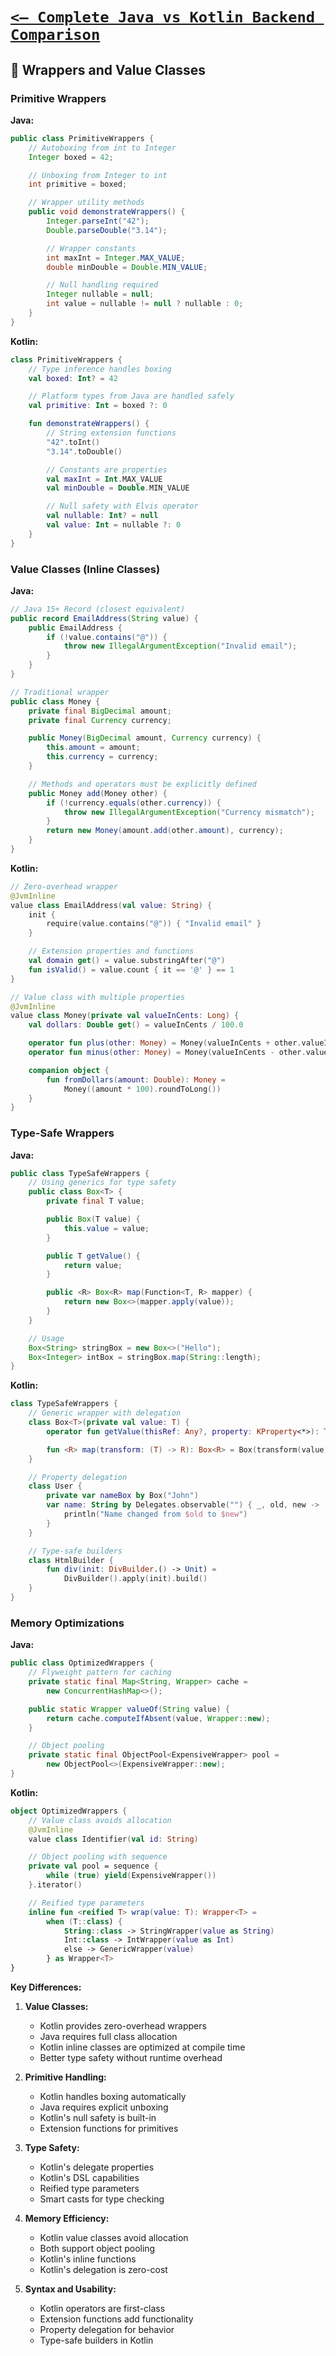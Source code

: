 # [`<— Complete Java vs Kotlin Backend Comparison`](../README.md)

## 🎁 Wrappers and Value Classes

### Primitive Wrappers

**Java:**

```java
public class PrimitiveWrappers {
    // Autoboxing from int to Integer
    Integer boxed = 42;

    // Unboxing from Integer to int
    int primitive = boxed;

    // Wrapper utility methods
    public void demonstrateWrappers() {
        Integer.parseInt("42");
        Double.parseDouble("3.14");

        // Wrapper constants
        int maxInt = Integer.MAX_VALUE;
        double minDouble = Double.MIN_VALUE;

        // Null handling required
        Integer nullable = null;
        int value = nullable != null ? nullable : 0;
    }
}
```

**Kotlin:**

```kotlin
class PrimitiveWrappers {
    // Type inference handles boxing
    val boxed: Int? = 42

    // Platform types from Java are handled safely
    val primitive: Int = boxed ?: 0

    fun demonstrateWrappers() {
        // String extension functions
        "42".toInt()
        "3.14".toDouble()

        // Constants are properties
        val maxInt = Int.MAX_VALUE
        val minDouble = Double.MIN_VALUE

        // Null safety with Elvis operator
        val nullable: Int? = null
        val value: Int = nullable ?: 0
    }
}
```

### Value Classes (Inline Classes)

**Java:**

```java
// Java 15+ Record (closest equivalent)
public record EmailAddress(String value) {
    public EmailAddress {
        if (!value.contains("@")) {
            throw new IllegalArgumentException("Invalid email");
        }
    }
}

// Traditional wrapper
public class Money {
    private final BigDecimal amount;
    private final Currency currency;

    public Money(BigDecimal amount, Currency currency) {
        this.amount = amount;
        this.currency = currency;
    }

    // Methods and operators must be explicitly defined
    public Money add(Money other) {
        if (!currency.equals(other.currency)) {
            throw new IllegalArgumentException("Currency mismatch");
        }
        return new Money(amount.add(other.amount), currency);
    }
}
```

**Kotlin:**

```kotlin
// Zero-overhead wrapper
@JvmInline
value class EmailAddress(val value: String) {
    init {
        require(value.contains("@")) { "Invalid email" }
    }

    // Extension properties and functions
    val domain get() = value.substringAfter("@")
    fun isValid() = value.count { it == '@' } == 1
}

// Value class with multiple properties
@JvmInline
value class Money(private val valueInCents: Long) {
    val dollars: Double get() = valueInCents / 100.0

    operator fun plus(other: Money) = Money(valueInCents + other.valueInCents)
    operator fun minus(other: Money) = Money(valueInCents - other.valueInCents)

    companion object {
        fun fromDollars(amount: Double): Money =
            Money((amount * 100).roundToLong())
    }
}
```

### Type-Safe Wrappers

**Java:**

```java
public class TypeSafeWrappers {
    // Using generics for type safety
    public class Box<T> {
        private final T value;

        public Box(T value) {
            this.value = value;
        }

        public T getValue() {
            return value;
        }

        public <R> Box<R> map(Function<T, R> mapper) {
            return new Box<>(mapper.apply(value));
        }
    }

    // Usage
    Box<String> stringBox = new Box<>("Hello");
    Box<Integer> intBox = stringBox.map(String::length);
}
```

**Kotlin:**

```kotlin
class TypeSafeWrappers {
    // Generic wrapper with delegation
    class Box<T>(private val value: T) {
        operator fun getValue(thisRef: Any?, property: KProperty<*>): T = value

        fun <R> map(transform: (T) -> R): Box<R> = Box(transform(value))
    }

    // Property delegation
    class User {
        private var nameBox by Box("John")
        var name: String by Delegates.observable("") { _, old, new ->
            println("Name changed from $old to $new")
        }
    }

    // Type-safe builders
    class HtmlBuilder {
        fun div(init: DivBuilder.() -> Unit) =
            DivBuilder().apply(init).build()
    }
}
```

### Memory Optimizations

**Java:**

```java
public class OptimizedWrappers {
    // Flyweight pattern for caching
    private static final Map<String, Wrapper> cache =
        new ConcurrentHashMap<>();

    public static Wrapper valueOf(String value) {
        return cache.computeIfAbsent(value, Wrapper::new);
    }

    // Object pooling
    private static final ObjectPool<ExpensiveWrapper> pool =
        new ObjectPool<>(ExpensiveWrapper::new);
}
```

**Kotlin:**

```kotlin
object OptimizedWrappers {
    // Value class avoids allocation
    @JvmInline
    value class Identifier(val id: String)

    // Object pooling with sequence
    private val pool = sequence {
        while (true) yield(ExpensiveWrapper())
    }.iterator()

    // Reified type parameters
    inline fun <reified T> wrap(value: T): Wrapper<T> =
        when (T::class) {
            String::class -> StringWrapper(value as String)
            Int::class -> IntWrapper(value as Int)
            else -> GenericWrapper(value)
        } as Wrapper<T>
}
```

**Key Differences:**

1. **Value Classes:**

   - Kotlin provides zero-overhead wrappers
   - Java requires full class allocation
   - Kotlin inline classes are optimized at compile time
   - Better type safety without runtime overhead

2. **Primitive Handling:**

   - Kotlin handles boxing automatically
   - Java requires explicit unboxing
   - Kotlin's null safety is built-in
   - Extension functions for primitives

3. **Type Safety:**

   - Kotlin's delegate properties
   - Kotlin's DSL capabilities
   - Reified type parameters
   - Smart casts for type checking

4. **Memory Efficiency:**

   - Kotlin value classes avoid allocation
   - Both support object pooling
   - Kotlin's inline functions
   - Kotlin's delegation is zero-cost

5. **Syntax and Usability:**
   - Kotlin operators are first-class
   - Extension functions add functionality
   - Property delegation for behavior
   - Type-safe builders in Kotlin
